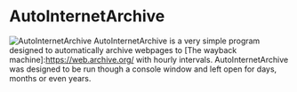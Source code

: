 # AutoInternetArchive
![AutoInternetArchive](https://i.imgur.com/TyRM6Lu.png)
AutoInternetArchive is a very simple program designed to automatically archive webpages to [The wayback machine]:https://web.archive.org/ with hourly intervals. AutoInternetArchive was designed to be run though a console window and left open for days, months or even years.

